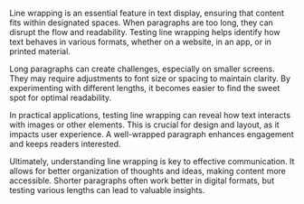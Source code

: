 Line wrapping is an essential feature in text display, ensuring that content fits within designated spaces. When paragraphs are too long, they can disrupt the flow and readability. Testing line wrapping helps identify how text behaves in various formats, whether on a website, in an app, or in printed material.

Long paragraphs can create challenges, especially on smaller screens. They may require adjustments to font size or spacing to maintain clarity. By experimenting with different lengths, it becomes easier to find the sweet spot for optimal readability.

In practical applications, testing line wrapping can reveal how text interacts with images or other elements. This is crucial for design and layout, as it impacts user experience. A well-wrapped paragraph enhances engagement and keeps readers interested.

Ultimately, understanding line wrapping is key to effective communication. It allows for better organization of thoughts and ideas, making content more accessible. Shorter paragraphs often work better in digital formats, but testing various lengths can lead to valuable insights.

